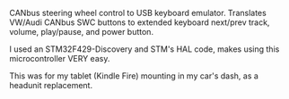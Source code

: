 CANbus steering wheel control to USB keyboard emulator.
Translates VW/Audi CANbus SWC buttons to extended keyboard next/prev track, volume, play/pause, and power button.

I used an STM32F429-Discovery and STM's HAL code, makes using this microcontroller VERY easy.

This was for my tablet (Kindle Fire) mounting in my car's dash, as a headunit replacement.
